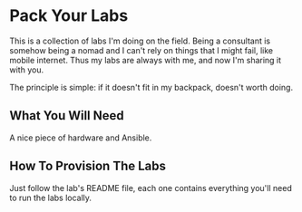# Pack Your Labs

This is a collection of labs I'm doing on the field. Being a consultant is somehow being a nomad
and I can't rely on things that I might fail, like mobile internet. Thus my labs are always with me,
and now I'm sharing it with you.

The principle is simple: if it doesn't fit in my backpack, doesn't worth doing.

## What You Will Need

A nice piece of hardware and Ansible.

## How To Provision The Labs

Just follow the lab's README file, each one contains everything you'll need to run the labs locally.
